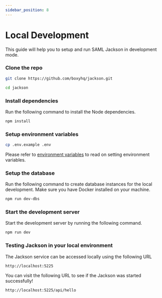 ```yaml
---
sidebar_position: 8
---
```


# Local Development

This guide will help you to setup and run SAML Jackson in development mode. 

### Clone the repo

```bash
git clone https://github.com/boxyhq/jackson.git

cd jackson
```

### Install dependencies

Run the following command to install the Node dependencies.

```bash
npm install
```

### Setup environment variables

```bash
cp .env.example .env
```

Please refer to [environment variables](env-variables.md) to read on setting environment variables.

### Setup the database

Run the following command to create database instances for the local development. Make sure you have Docker installed on your machine.

```bash
npm run dev-dbs
```

### Start the development server

Start the development server by running the following command.

```bash
npm run dev
```

### Testing Jackson in your local environment

The Jackson service can be accessed locally using the following URL

```
http://localhost:5225
```

You can visit the following URL to see if the Jackson was started successfully!

```
http://localhost:5225/api/hello
```
